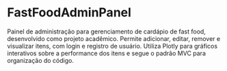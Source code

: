 # FastFoodAdminPanel
Painel de administração para gerenciamento de cardápio de fast food, desenvolvido como projeto acadêmico. Permite adicionar, editar, remover e visualizar itens, com login e registro de usuário. Utiliza Plotly para gráficos interativos sobre a performance dos itens e segue o padrão MVC para organização do código.
